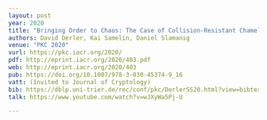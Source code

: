 ```yaml
---
layout: post
year: 2020
title: "Bringing Order to Chaos: The Case of Collision-Resistant Chameleon-Hashes"
authors: David Derler, Kai Samelin, Daniel Slamanig
venue: "PKC 2020"
vurl: https://pkc.iacr.org/2020/
pdf: http://eprint.iacr.org/2020/403.pdf
web: http://eprint.iacr.org/2020/403
pub: https://doi.org/10.1007/978-3-030-45374-9_16
vatt: (Invited to Journal of Cryptology)
bib: https://dblp.uni-trier.de/rec/conf/pkc/DerlerSS20.html?view=bibtex
talk: https://www.youtube.com/watch?v=wJXyWa5Pj-U

---
```



